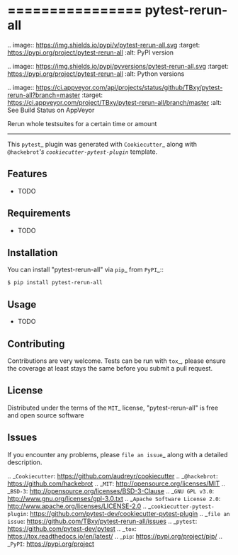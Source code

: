 ================
pytest-rerun-all
================

.. image:: https://img.shields.io/pypi/v/pytest-rerun-all.svg
    :target: https://pypi.org/project/pytest-rerun-all
    :alt: PyPI version

.. image:: https://img.shields.io/pypi/pyversions/pytest-rerun-all.svg
    :target: https://pypi.org/project/pytest-rerun-all
    :alt: Python versions

.. image:: https://ci.appveyor.com/api/projects/status/github/TBxy/pytest-rerun-all?branch=master
    :target: https://ci.appveyor.com/project/TBxy/pytest-rerun-all/branch/master
    :alt: See Build Status on AppVeyor

Rerun whole testsuites for a certain time or amount

----

This `pytest`_ plugin was generated with `Cookiecutter`_ along with `@hackebrot`_'s `cookiecutter-pytest-plugin`_ template.


Features
--------

* TODO


Requirements
------------

* TODO


Installation
------------

You can install "pytest-rerun-all" via `pip`_ from `PyPI`_::

    $ pip install pytest-rerun-all


Usage
-----

* TODO

Contributing
------------
Contributions are very welcome. Tests can be run with `tox`_, please ensure
the coverage at least stays the same before you submit a pull request.

License
-------

Distributed under the terms of the `MIT`_ license, "pytest-rerun-all" is free and open source software


Issues
------

If you encounter any problems, please `file an issue`_ along with a detailed description.

.. _`Cookiecutter`: https://github.com/audreyr/cookiecutter
.. _`@hackebrot`: https://github.com/hackebrot
.. _`MIT`: http://opensource.org/licenses/MIT
.. _`BSD-3`: http://opensource.org/licenses/BSD-3-Clause
.. _`GNU GPL v3.0`: http://www.gnu.org/licenses/gpl-3.0.txt
.. _`Apache Software License 2.0`: http://www.apache.org/licenses/LICENSE-2.0
.. _`cookiecutter-pytest-plugin`: https://github.com/pytest-dev/cookiecutter-pytest-plugin
.. _`file an issue`: https://github.com/TBxy/pytest-rerun-all/issues
.. _`pytest`: https://github.com/pytest-dev/pytest
.. _`tox`: https://tox.readthedocs.io/en/latest/
.. _`pip`: https://pypi.org/project/pip/
.. _`PyPI`: https://pypi.org/project
